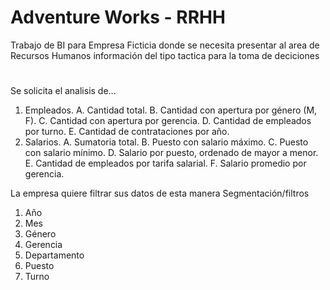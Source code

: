 # Adventure Works - RRHH
Trabajo de BI para Empresa Ficticia donde se necesita presentar al area de Recursos Humanos información del tipo tactica para la toma de deciciones
#
Se solicita el analisis de...
1. Empleados.
A. Cantidad total.
B. Cantidad con apertura por género (M, F).
C. Cantidad con apertura por gerencia.
D. Cantidad de empleados por turno.
E. Cantidad de contrataciones por año.
2. Salarios.
A. Sumatoria total.
B. Puesto con salario máximo.
C. Puesto con salario mínimo.
D. Salario por puesto, ordenado de mayor a
menor.
E. Cantidad de empleados por tarifa
salarial.
F. Salario promedio por gerencia.

La empresa quiere filtrar sus datos de esta manera
Segmentación/filtros
1. Año
2. Mes
3. Género
4. Gerencia
5. Departamento
6. Puesto
7. Turno
